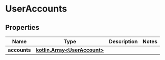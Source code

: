 
# UserAccounts

## Properties
Name | Type | Description | Notes
------------ | ------------- | ------------- | -------------
**accounts** | [**kotlin.Array&lt;UserAccount&gt;**](UserAccount.md) |  | 



